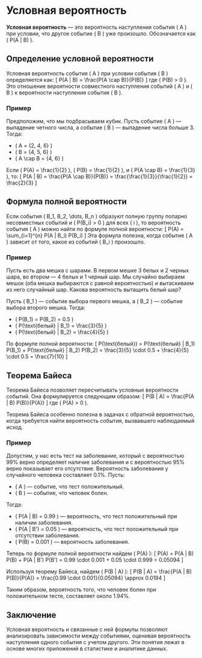 # Условная вероятность

**Условная вероятность** — это вероятность наступления события \( A \) при условии, что другое событие \( B \) уже произошло. Обозначается как \( P(A | B) \).

## Определение условной вероятности

Условная вероятность события \( A \) при условии события \( B \) определяется как:
\[
P(A | B) = \frac{P(A \cap B)}{P(B)}
\]
где \( P(B) > 0 \). Это отношение вероятности совместного наступления событий \( A \) и \( B \) к вероятности наступления события \( B \).

### Пример
Предположим, что мы подбрасываем кубик. Пусть событие \( A \) — выпадение четного числа, а событие \( B \) — выпадение числа больше 3. Тогда:
- \( A = \{2, 4, 6\} \)
- \( B = \{4, 5, 6\} \)
- \( A \cap B = \{4, 6\} \)

Если \( P(A) = \frac{1}{2} \), \( P(B) = \frac{1}{2} \), и \( P(A \cap B) = \frac{1}{3} \), то:
\[
P(A | B) = \frac{P(A \cap B)}{P(B)} = \frac{\frac{1}{3}}{\frac{1}{2}} = \frac{2}{3}
\]

## Формула полной вероятности

Если события \( B_1, B_2, \dots, B_n \) образуют полную группу попарно несовместных событий и \( P(B_i) > 0 \) для всех \( i \), то вероятность события \( A \) можно найти по формуле полной вероятности:
\[
P(A) = \sum_{i=1}^{n} P(A | B_i) P(B_i)
\]
Эта формула полезна, когда событие \( A \) зависит от того, какое из событий \( B_i \) произошло.

### Пример
Пусть есть два мешка с шарами. В первом мешке 3 белых и 2 черных шара, во втором — 4 белых и 1 черный шар. Мы случайно выбираем мешок (оба мешка выбираются с равной вероятностью) и вытаскиваем из него случайный шар. Какова вероятность вытащить белый шар?

Пусть \( B_1 \) — событие выбора первого мешка, а \( B_2 \) — событие выбора второго мешка. Тогда:
- \( P(B_1) = P(B_2) = 0.5 \)
- \( P(\text{белый} | B_1) = \frac{3}{5} \)
- \( P(\text{белый} | B_2) = \frac{4}{5} \)

По формуле полной вероятности:
\[
P(\text{белый}) = P(\text{белый} | B_1) P(B_1) + P(\text{белый} | B_2) P(B_2) = \frac{3}{5} \cdot 0.5 + \frac{4}{5} \cdot 0.5 = \frac{7}{10}
\]

## Теорема Байеса

Теорема Байеса позволяет пересчитывать условные вероятности событий. Она формулируется следующим образом:
\[
P(B | A) = \frac{P(A | B) P(B)}{P(A)}
\]
где \( P(A) > 0 \).

Теорема Байеса особенно полезна в задачах с обратной вероятностью, когда требуется найти вероятность события, вызвавшего наблюдаемый исход.

### Пример
Допустим, у нас есть тест на заболевание, который с вероятностью 99% верно определяет наличие заболевания и с вероятностью 95% верно показывает его отсутствие. Вероятность заболевания у случайного человека составляет 0.1%. Пусть:
- \( A \) — событие, что тест положительный.
- \( B \) — событие, что человек болен.

Тогда:
- \( P(A | B) = 0.99 \) — вероятность, что тест положительный при наличии заболевания.
- \( P(A | B') = 0.05 \) — вероятность, что тест положительный при отсутствии заболевания.
- \( P(B) = 0.001 \) — вероятность заболевания.

Теперь по формуле полной вероятности найдем \( P(A) \):
\[
P(A) = P(A | B) P(B) + P(A | B') P(B') = 0.99 \cdot 0.001 + 0.05 \cdot 0.999 = 0.05094
\]

Используя теорему Байеса, найдем \( P(B | A) \):
\[
P(B | A) = \frac{P(A | B) P(B)}{P(A)} = \frac{0.99 \cdot 0.001}{0.05094} \approx 0.0194
\]

Таким образом, вероятность того, что человек болен при положительном тесте, составляет около 1.94%.

## Заключение

Условная вероятность и связанные с ней формулы позволяют анализировать зависимости между событиями, оценивая вероятность наступления одного события с учетом другого. Эти понятия лежат в основе многих приложений в статистике и аналитике данных.
